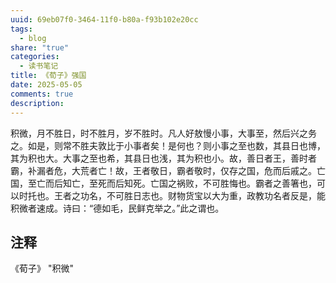 ```yaml
---
uuid: 69eb07f0-3464-11f0-b80a-f93b102e20cc
tags:
  - blog
share: "true"
categories:
  - 读书笔记
title: 《荀子》强国
date: 2025-05-05
comments: true
description: 
---
```

积微，月不胜日，时不胜月，岁不胜时。凡人好敖慢小事，大事至，然后兴之务之。如是，则常不胜夫敦比于小事者矣！是何也？则小事之至也数，其县日也博，其为积也大。大事之至也希，其县日也浅，其为积也小。故，善日者王，善时者霸，补漏者危，大荒者亡！故，王者敬日，霸者敬时，仅存之国，危而后戚之。亡国，至亡而后知亡，至死而后知死。亡国之祸败，不可胜悔也。霸者之善箸也，可以时托也。王者之功名，不可胜日志也。财物货宝以大为重，政教功名者反是，能积微者速成。诗曰：“德如毛，民鲜克举之。”此之谓也。

## 注释

《荀子》 "积微"
